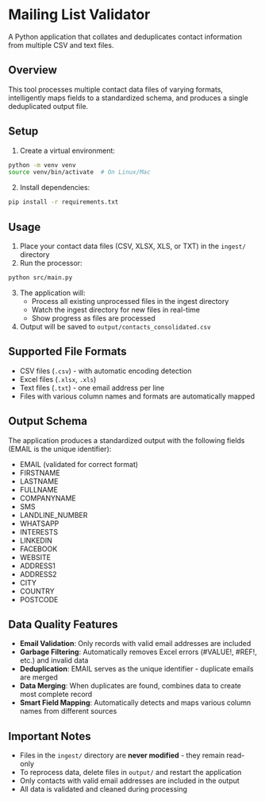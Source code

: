 # Mailing List Validator

A Python application that collates and deduplicates contact information from multiple CSV and text files.

## Overview

This tool processes multiple contact data files of varying formats, intelligently maps fields to a standardized schema, and produces a single deduplicated output file.

## Setup

1. Create a virtual environment:
```bash
python -m venv venv
source venv/bin/activate  # On Linux/Mac
```

2. Install dependencies:
```bash
pip install -r requirements.txt
```

## Usage

1. Place your contact data files (CSV, XLSX, XLS, or TXT) in the `ingest/` directory
2. Run the processor:
```bash
python src/main.py
```
3. The application will:
   - Process all existing unprocessed files in the ingest directory
   - Watch the ingest directory for new files in real-time
   - Show progress as files are processed
4. Output will be saved to `output/contacts_consolidated.csv`

## Supported File Formats

- CSV files (`.csv`) - with automatic encoding detection
- Excel files (`.xlsx`, `.xls`)
- Text files (`.txt`) - one email address per line
- Files with various column names and formats are automatically mapped

## Output Schema

The application produces a standardized output with the following fields (EMAIL is the unique identifier):

- EMAIL (validated for correct format)
- FIRSTNAME
- LASTNAME
- FULLNAME
- COMPANYNAME
- SMS
- LANDLINE_NUMBER
- WHATSAPP
- INTERESTS
- LINKEDIN
- FACEBOOK
- WEBSITE
- ADDRESS1
- ADDRESS2
- CITY
- COUNTRY
- POSTCODE

## Data Quality Features

- **Email Validation**: Only records with valid email addresses are included
- **Garbage Filtering**: Automatically removes Excel errors (#VALUE!, #REF!, etc.) and invalid data
- **Deduplication**: EMAIL serves as the unique identifier - duplicate emails are merged
- **Data Merging**: When duplicates are found, combines data to create most complete record
- **Smart Field Mapping**: Automatically detects and maps various column names from different sources

## Important Notes

- Files in the `ingest/` directory are **never modified** - they remain read-only
- To reprocess data, delete files in `output/` and restart the application
- Only contacts with valid email addresses are included in the output
- All data is validated and cleaned during processing
